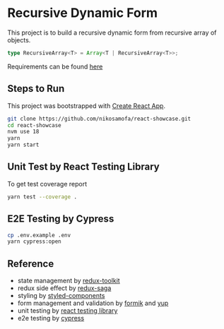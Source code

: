 # Recursive Dynamic Form

This project is to build a recursive dynamic form from recursive array of objects.

```ts
type RecursiveArray<T> = Array<T | RecursiveArray<T>>;
```

Requirements can be found [here](./requirements/)

## Steps to Run

This project was bootstrapped with [Create React App](https://github.com/facebook/create-react-app).

```bash
git clone https://github.com/nikosamofa/react-showcase.git
cd react-showcase
nvm use 18
yarn
yarn start
```

## Unit Test by React Testing Library

To get test coverage report

```bash
yarn test --coverage .
```

## E2E Testing by Cypress

```bash
cp .env.example .env
yarn cypress:open
```

## Reference

- state management by [redux-toolkit](https://redux-toolkit.js.org/)
- redux side effect by [redux-saga](https://redux-saga.js.org/)
- styling by [styled-components](https://styled-components.com/)
- form management and validation by [formik](https://formik.org/) and [yup](https://github.com/jquense/yup)
- unit testing by [react testing library](https://testing-library.com/)
- e2e testing by [cypress](https://docs.cypress.io/guides/overview/why-cypress/)
